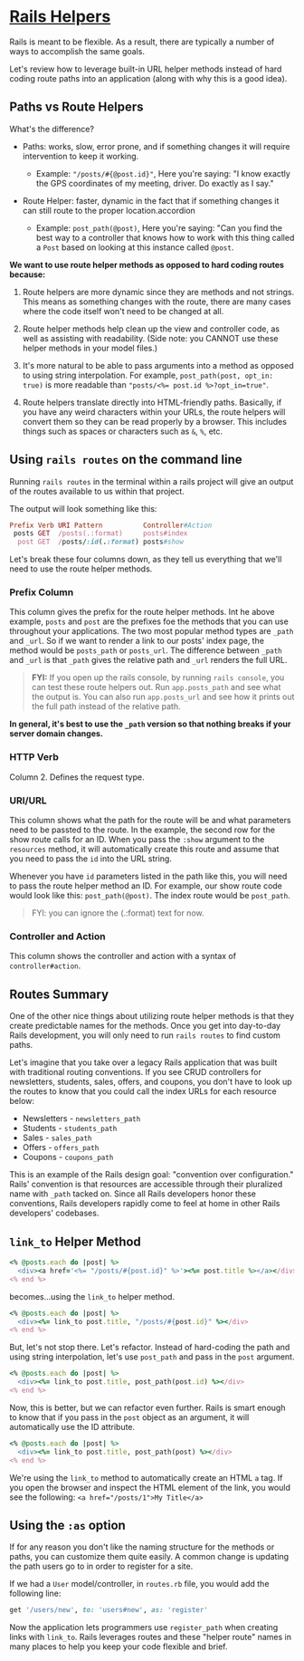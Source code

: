 # [Rails Helpers](https://github.com/saramccombs/rails-url-helpers-readme-online-web-pt-081219)

Rails is meant to be flexible. As a result, there are typically a number of ways to accomplish the same goals. 

Let's review how to leverage built-in URL helper methods instead of hard coding route paths into an application (along with why this is a good idea).

## Paths vs Route Helpers

What's the difference? 

- Paths: works, slow, error prone, and if something changes it will require intervention to keep it working.

  - Example: `"/posts/#{@post.id}"`, Here you're saying: "I know exactly the GPS coordinates of my meeting, driver. Do exactly as I say."

- Route Helper: faster, dynamic in the fact that if something changes it can still route to the proper location.accordion

  - Example: `post_path(@post)`, Here you're saying: "Can you find the best way to a controller that knows how to work with this thing called a `Post` based on looking at this instance called `@post`.

**We want to use route helper methods as opposed to hard coding routes because:**

1. Route helpers are more dynamic since they are methods and not strings. This means as something changes with the route, there are many cases where the code itself won't need to be changed at all.

2. Route helper methods help clean up the view and controller code, as well as assisting with readability. (Side note: you CANNOT use these helper methods in your model files.)

3. It's more natural to be able to pass arguments into a method as opposed to using string interpolation. For example, `post_path(post, opt_in: true)` is more readable than `"posts/<%= post.id %>?opt_in=true"`.

4. Route helpers translate directly into HTML-friendly paths. Basically, if you have any weird characters within your URLs, the route helpers will convert them so they can be read properly by a browser. This includes things such as spaces or characters such as `&`, `%`, etc.

## Using `rails routes` on the command line

Running `rails routes` in the terminal within a rails project will give an output of the routes available to us within that project.

The output will look something like this:
```ruby
Prefix Verb URI Pattern          Controller#Action
 posts GET  /posts(.:format)     posts#index
  post GET  /posts/:id(.:format) posts#show
```

Let's break these four columns down, as they tell us everything that we'll need to use the route helper methods.

### Prefix Column

This column gives the prefix for the route helper methods. Int he above example, `posts` and `post` are the prefixes foe the methods that you can use throughout your applications. The two most popular method types are `_path` and `_url`. So if we want to render a link to our posts' index page, the method would be `posts_path` or `posts_url`. The difference between `_path` and `_url` is that `_path` gives the relative path and `_url` renders the full URL.

>**FYI:** If you open up the rails console, by running `rails console`, you can test these route helpers out. Run `app.posts_path` and see what the output is. You can also run `app.posts_url` and see how it prints out the full path instead of the relative path. 

**In general, it's best to use the `_path` version so that nothing breaks if your server domain changes.**

### HTTP Verb

Column 2. Defines the request type.

### URI/URL

This column shows what the path for the route will be and what parameters need to be passted to the route. In the example, the second row for the show route calls for an ID. When you pass the `:show` argument to the `resources` method, it will automatically create this route and assume that you need to pass the `id` into the URL string.

Whenever you have `id` parameters listed in the path like this, you will need to pass the route helper method an ID. For example, our show route code would look like this: `post_path(@post)`. The index route would be `post_path`.

>FYI: you can ignore the (.:format) text for now.

### Controller and Action

This column shows the controller and action with a syntax of `controller#action`.

## Routes Summary

One of the other nice things about utilizing route helper methods is that they create predictable names for the methods. Once you get into day-to-day Rails development, you will only need to run `rails routes` to find custom paths.

Let's imagine that you take over a legacy Rails application that was built with traditional routing conventions. If you see CRUD controllers for newsletters, students, sales, offers, and coupons, you don't have to look up the routes to know that you could call the index URLs for each resource below:

- Newsletters - `newsletters_path`
- Students - `students_path`
- Sales - `sales_path`
- Offers - `offers_path`
- Coupons - `coupons_path`

This is an example of the Rails design goal: "convention over configuration." Rails' convention is that resources are accessible through their pluralized name with `_path` tacked on. Since all Rails developers honor these conventions, Rails developers rapidly come to feel at home in other Rails developers' codebases.

## `link_to` Helper Method

```ruby
<% @posts.each do |post| %>
  <div><a href='<%= "/posts/#{post.id}" %>'><%= post.title %></a></div>
<% end %>
```

becomes...using the `link_to` helper method.

```ruby
<% @posts.each do |post| %>
  <div><%= link_to post.title, "/posts/#{post.id}" %></div>
<% end %>
```

But, let's not stop there. Let's refactor. Instead of hard-coding the path and using string interpolation, let's use `post_path` and pass in the `post` argument.

```ruby
<% @posts.each do |post| %>
  <div><%= link_to post.title, post_path(post.id) %></div>
<% end %>
```

Now, this is better, but we can refactor even further. Rails is smart enough to know that if you pass in the `post` object as an argument, it will automatically use the ID attribute.

```ruby
<% @posts.each do |post| %>
  <div><%= link_to post.title, post_path(post) %></div>
<% end %>
```

We're using the `link_to` method to automatically create an HTML `a` tag. If you open the browser and inspect the HTML element of the link, you would see the following: `<a href="/posts/1">My Title</a>`

## Using the `:as` option

If for any reason you don't like the naming structure for the methods or paths, you can customize them quite easily. A common change is updating the path users go to in order to register for a site.

If we had a `User` model/controller, in `routes.rb` file, you would add the following line:

```ruby
get '/users/new', to: 'users#new', as: 'register'
```

Now the application lets programmers use `register_path` when creating links with `link_to`. Rails leverages routes and these "helper route" names in many places to help you keep your code flexible and brief.